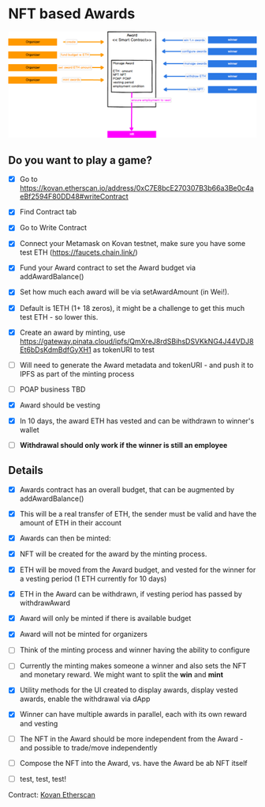 # NFT based Awards

![](https://github.com/danielssonn/blockchain-oracles/blob/546076cd4f8bf4d02aa43f48d3382a186181afd4/assets/Award%20Contract.png)

## Do you want to play a game?

- [x] Go to https://kovan.etherscan.io/address/0xC7E8bcE270307B3b66a3Be0c4aeBf2594F80DD48#writeContract
- [x] Find Contract tab
- [x] Go to Write Contract
- [x] Connect your Metamask on Kovan testnet, make sure you have some test ETH (https://faucets.chain.link/)
- [x] Fund your Award contract to set the Award budget via addAwardBalance()
- [x] Set how much each award will be via setAwardAmount (in Wei!). 
- [x] Default is 1ETH (1+ 18 zeros), it might be a challenge to get this much test ETH - so lower this.
- [x] Create an award by minting, use https://gateway.pinata.cloud/ipfs/QmXreJ8rdSBihsDSVKkNG4J44VDJ8Et6bDsKdmBdfGyXH1 as tokenURI to test
- [ ] Will need to generate the Award metadata and tokenURI - and push it to IPFS as part of the minting process
- [ ] POAP business TBD
- [x] Award should be vesting
- [x] In 10 days, the award ETH has vested and can be withdrawn to winner's wallet
- [ ] **Withdrawal should only work if the winner is still an employee**


## Details

- [x] Awards contract has an overall budget, that can be augmented by addAwardBalance()
- [x] This will be a real transfer of ETH, the sender must be valid and have the amount of ETH in their account
- [x] Awards can then be minted:
- [x] NFT will be created for the award by the minting process.
- [x] ETH will be moved from the Award budget, and vested for the winner for a vesting period (1 ETH currently for 10 days)
- [x] ETH in the Award can be withdrawn, if vesting period has passed by withdrawAward
- [x] Award will only be minted if there is available budget
- [x] Award will not be minted for organizers
- [ ] Think of the minting process and winner having the ability to configure
- [ ] Currently the minting makes someone a winner and also sets the NFT and monetary reward. We might want to split the **win** and **mint**
- [x] Utility methods for the UI created to display awards, display vested awards, enable the withdrawal via dApp
- [x] Winner can have multiple awards in parallel, each with its own reward and vesting
- [ ] The NFT in the Award should be more independent from the Award - and possible to trade/move independently
- [ ] Compose the NFT into the Award, vs. have the Award be ab NFT itself
- [ ] test, test, test!


Contract: [Kovan Etherscan](https://kovan.etherscan.io/address/0xC7E8bcE270307B3b66a3Be0c4aeBf2594F80DD48#writeContract)



